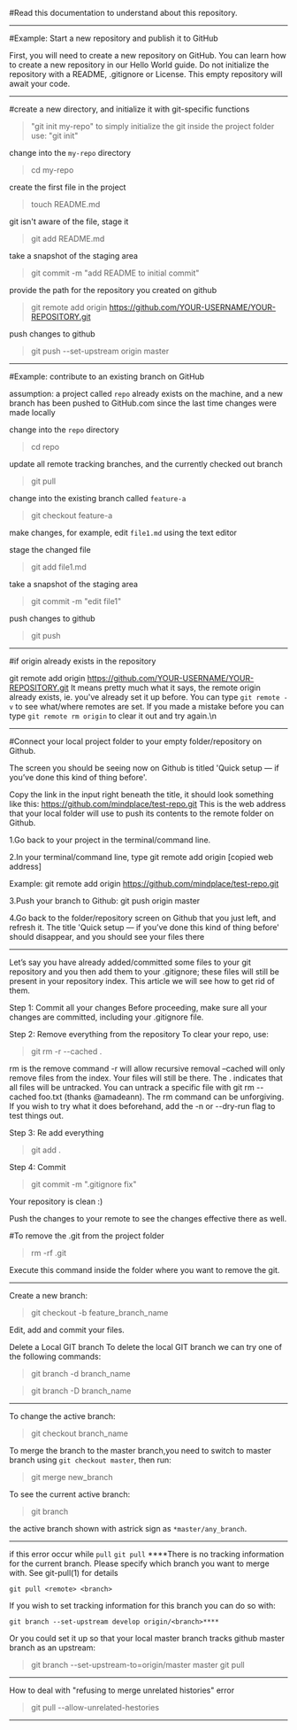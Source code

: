#Read this documentation to understand about this repository.

************************************************************************************************
#Example: Start a new repository and publish it to GitHub

First, you will need to create a new repository on GitHub. You can learn how to create a new repository in our Hello World guide. Do not initialize the repository with a README, .gitignore or License. This empty repository will await your code.
************************************************************************************************
#create a new directory, and initialize it with git-specific functions

>"git init my-repo"
to simply initialize the git inside the project folder use: "git init"

 change into the `my-repo` directory
>cd my-repo

 create the first file in the project
>touch README.md

 git isn't aware of the file, stage it
>git add README.md

 take a snapshot of the staging area
>git commit -m "add README to initial commit"

 provide the path for the repository you created on github
>git remote add origin https://github.com/YOUR-USERNAME/YOUR-REPOSITORY.git

 push changes to github
>git push --set-upstream origin master

************************************************************************************************
#Example: contribute to an existing branch on GitHub

 assumption: a project called `repo` already exists on the machine, and a new branch has been pushed to GitHub.com since the last time changes were made locally

 change into the `repo` directory
>cd repo

 update all remote tracking branches, and the currently checked out branch
>git pull

 change into the existing branch called `feature-a`
>git checkout feature-a

 make changes, for example, edit `file1.md` using the text editor

 stage the changed file
>git add file1.md

 take a snapshot of the staging area
>git commit -m "edit file1"

 push changes to github
>git push

************************************************************************************************
#if origin already exists in the repository

git remote add origin https://github.com/YOUR-USERNAME/YOUR-REPOSITORY.git
It means pretty much what it says, the remote origin already exists, ie. you've already set it up before. You can type `git remote -v` to see what/where remotes are set. If you made a mistake before you can type `git remote rm origin` to clear it out and try again.\n

************************************************************************************************
#Connect your local project folder to your empty folder/repository on Github.

The screen you should be seeing now on Github is titled 'Quick setup — if you’ve done this kind of thing before'.

Copy the link in the input right beneath the title, it should look something like this: https://github.com/mindplace/test-repo.git This is the web address that your local folder will use to push its contents to the remote folder on Github.

1.Go back to your project in the terminal/command line.

2.In your terminal/command line, type git remote add origin [copied web address]

Example: git remote add origin https://github.com/mindplace/test-repo.git

3.Push your branch to Github: git push origin master

4.Go back to the folder/repository screen on Github that you just left, and refresh it. The title 'Quick setup — if you’ve done this kind of thing before' should disappear, and you should see your files there

************************************************************************************************

Let’s say you have already added/committed some files to your git repository and you then add them to your .gitignore; these files will still be present in your repository index. This article we will see how to get rid of them.

Step 1: Commit all your changes
Before proceeding, make sure all your changes are committed, including your .gitignore file.

Step 2: Remove everything from the repository
To clear your repo, use:

>git rm -r --cached .

rm is the remove command
-r will allow recursive removal
–cached will only remove files from the index. Your files will still be there.
The . indicates that all files will be untracked. You can untrack a specific file with git rm --cached foo.txt (thanks @amadeann).
The rm command can be unforgiving. If you wish to try what it does beforehand, add the -n or --dry-run flag to test things out.

Step 3: Re add everything
>git add .

Step 4: Commit
>git commit -m ".gitignore fix"

Your repository is clean :)

Push the changes to your remote to see the changes effective there as well.

#To remove the .git from the project folder
> rm -rf .git

Execute this command inside the folder where you want  to remove the git.

************************************************
Create a new branch:
>git checkout -b feature_branch_name

Edit, add and commit your files.

Delete a Local GIT branch
To delete the local GIT branch we can try one of the following commands:
>git branch -d branch_name

>git branch -D branch_name
************************************************
To change the active branch:
>git checkout branch_name

To merge the branch to the master branch,you need to switch to master branch using `git checkout master`, then run:
>git merge new_branch

To see the current active branch:
>git branch

the active branch shown with astrick sign as `*master/any_branch`.

****************************************************
if this error occur while `pull` `git pull`
****There is no tracking information for the current branch.
    Please specify which branch you want to merge with.
    See git-pull(1) for details

    git pull <remote> <branch>

If you wish to set tracking information for this branch you can do so with:

    git branch --set-upstream develop origin/<branch>****

Or you could set it up so that your local master branch tracks github master branch as an upstream:

>git branch --set-upstream-to=origin/master master
>git pull
*********************************
How to deal with "refusing to merge unrelated histories" error 
>git pull --allow-unrelated-hestories 

*************************


